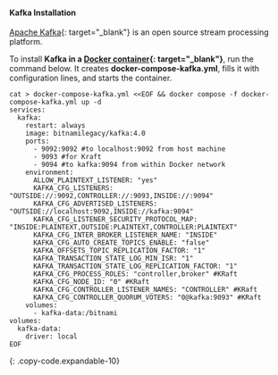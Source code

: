 #### Kafka Installation

[Apache Kafka](https://kafka.apache.org/){: target="_blank"} is an open source stream processing platform.

To install **Kafka in a [Docker container](https://docs.docker.com/engine/install/){: target="_blank"}**, run the command below.
It creates **docker-compose-kafka.yml**, fills it with configuration lines, and starts the container.

```
cat > docker-compose-kafka.yml <<EOF && docker compose -f docker-compose-kafka.yml up -d
services:
  kafka:
    restart: always
    image: bitnamilegacy/kafka:4.0
    ports:
      - 9092:9092 #to localhost:9092 from host machine
      - 9093 #for Kraft
      - 9094 #to kafka:9094 from within Docker network
    environment:
      ALLOW_PLAINTEXT_LISTENER: "yes"
      KAFKA_CFG_LISTENERS: "OUTSIDE://:9092,CONTROLLER://:9093,INSIDE://:9094"
      KAFKA_CFG_ADVERTISED_LISTENERS: "OUTSIDE://localhost:9092,INSIDE://kafka:9094"
      KAFKA_CFG_LISTENER_SECURITY_PROTOCOL_MAP: "INSIDE:PLAINTEXT,OUTSIDE:PLAINTEXT,CONTROLLER:PLAINTEXT"
      KAFKA_CFG_INTER_BROKER_LISTENER_NAME: "INSIDE"
      KAFKA_CFG_AUTO_CREATE_TOPICS_ENABLE: "false"
      KAFKA_OFFSETS_TOPIC_REPLICATION_FACTOR: "1"
      KAFKA_TRANSACTION_STATE_LOG_MIN_ISR: "1"
      KAFKA_TRANSACTION_STATE_LOG_REPLICATION_FACTOR: "1"
      KAFKA_CFG_PROCESS_ROLES: "controller,broker" #KRaft
      KAFKA_CFG_NODE_ID: "0" #KRaft
      KAFKA_CFG_CONTROLLER_LISTENER_NAMES: "CONTROLLER" #KRaft
      KAFKA_CFG_CONTROLLER_QUORUM_VOTERS: "0@kafka:9093" #KRaft
    volumes:
      - kafka-data:/bitnami
volumes:
  kafka-data:
    driver: local
EOF
```
{: .copy-code.expandable-10}

